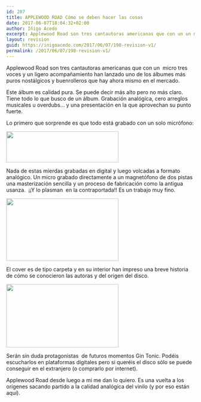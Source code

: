 ```yaml
---
id: 207
title: APPLEWOOD ROAD Cómo se deben hacer las cosas
date: 2017-06-07T18:04:32+02:00
author: Iñigo Acedo
excerpt: Applewood Road son tres cantautoras americanas que con un un micro tres voces y un ligero acompañamiento han lanzado uno de los álbumes más puros nostálgicos y buenrolleros que hay ahora mismo en el mercado.
layout: revision
guid: https://inigoacedo.com/2017/06/07/198-revision-v1/
permalink: /2017/06/07/198-revision-v1/
---
```

Applewood Road son tres cantautoras americanas que con un  micro tres voces y un ligero acompañamiento han lanzado uno de los álbumes más puros nostálgicos y buenrolleros que hay ahora mismo en el mercado.

<!--more-->

Este álbum es calidad pura. Se puede decir más alto pero no más claro. Tiene todo lo que busco de un álbum. Grabación analógica, cero arreglos musicales u overdubs&#8230; y una presentación en la que aprovechan su punto fuerte.

Lo primero que sorprende es que todo está grabado con un solo micrófono:

[<img class="alignnone size-medium wp-image-201" src="https://inigoacedo.com/wp-content/uploads/2017/06/ScreenHunter_3-300x83.jpg" alt="" width="300" height="83" srcset="https://inigoacedo.com/wp-content/uploads/2017/06/ScreenHunter_3-300x83.jpg 300w, https://inigoacedo.com/wp-content/uploads/2017/06/ScreenHunter_3-768x213.jpg 768w, https://inigoacedo.com/wp-content/uploads/2017/06/ScreenHunter_3-1024x284.jpg 1024w, https://inigoacedo.com/wp-content/uploads/2017/06/ScreenHunter_3.jpg 1051w" sizes="(max-width: 300px) 100vw, 300px" />](https://inigoacedo.com/wp-content/uploads/2017/06/ScreenHunter_3.jpg)

Nada de estas mierdas grabadas en digital y luego volcadas a formato analógico. Un micro grabado directamente a un magnetófono de dos pistas una masterización sencilla y un proceso de fabricación como la antigua usanza.  ¡¡Y lo plasman  en la contraportada!! Es un trabajo muy fino.

[<img class="alignnone size-medium wp-image-200" src="https://inigoacedo.com/wp-content/uploads/2017/06/ScreenHunter_2-300x167.jpg" alt="" width="300" height="167" srcset="https://inigoacedo.com/wp-content/uploads/2017/06/ScreenHunter_2-300x167.jpg 300w, https://inigoacedo.com/wp-content/uploads/2017/06/ScreenHunter_2-768x428.jpg 768w, https://inigoacedo.com/wp-content/uploads/2017/06/ScreenHunter_2.jpg 881w" sizes="(max-width: 300px) 100vw, 300px" />](https://inigoacedo.com/wp-content/uploads/2017/06/ScreenHunter_2.jpg)

El cover es de tipo carpeta y en su interior han impreso una breve historia de cómo se conocieron las autoras y del origen del disco.

<img class="alignnone size-medium wp-image-202" src="https://i1.wp.com/inigoacedo.com/wp-content/uploads/2017/06/IMG_20170607_172344.jpg?resize=300%2C169&#038;ssl=1" alt="" width="300" height="169" srcset="https://i1.wp.com/inigoacedo.com/wp-content/uploads/2017/06/IMG_20170607_172344.jpg?resize=300%2C169&ssl=1 300w, https://i1.wp.com/inigoacedo.com/wp-content/uploads/2017/06/IMG_20170607_172344.jpg?resize=768%2C432&ssl=1 768w, https://i1.wp.com/inigoacedo.com/wp-content/uploads/2017/06/IMG_20170607_172344.jpg?resize=1024%2C576&ssl=1 1024w, https://i1.wp.com/inigoacedo.com/wp-content/uploads/2017/06/IMG_20170607_172344.jpg?w=1575&ssl=1 1575w" sizes="(max-width: 300px) 100vw, 300px" data-recalc-dims="1" /> 

Serán sin duda protagonistas  de futuros momentos Gin Tonic. Podéis escucharlos en plataformas digitales pero si queréis el disco sólo se puede conseguir en el extranjero (o comprarlo por internet).

Applewood Road desde luego a mi me dan lo quiero. Es una vuelta a los orígenes sacando partido a la calidad analógica del vinilo (y por eso están aquí).

&nbsp;